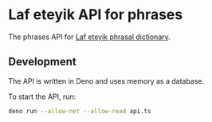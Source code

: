 # Laf eteyik API for phrases

The phrases API for [Laf eteyik phrasal dictionary](https://github.com/umer4ik/laf-eteyik-web).

## Development

The API is written in Deno and uses memory as a database.

To start the API, run:

```bash
deno run --allow-net --allow-read api.ts
```